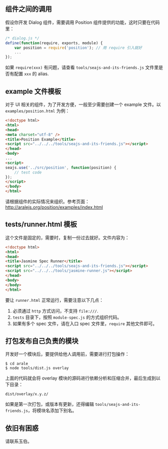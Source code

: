 ## 组件之间的调用

假设你开发 Dialog 组件，需要调用 Position 组件提供的功能，这时只要在代码里：

```js
/* dialog.js */
define(function(require, exports, module) {
    var position = require('position'); // 用 require 引入就好
    ...
});
```

如果 `require(xxx)` 有问题，请查看 `tools/seajs-and-its-friends.js` 文件里是否有配置 `xxx` 的 alias.


## example 文件模板

对于 UI 相关的组件，为了开发方便，一般至少需要创建一个 example 文件。以 `examples/position.html` 为例：

```html
<!doctype html>
<html>
<head>
<meta charset="utf-8" />
<title>Position Example</title>
<script src="../../../tools/seajs-and-its-friends.js"></script>
</head>
<body>
...
<script>
seajs.use('../src/position', function(position) {
    // test code
});
</script>
</body>
</html>
```

请根据组件的实际情况来组织。参考页面：<http://aralejs.org/position/examples/index.html>


## tests/runner.html 模板

这个文件是固定的，需要时，复制一份过去就好。文件内容为：

```html
<!doctype html>
<html>
<head>
<title>Jasmine Spec Runner</title>
<script src="../../../tools/seajs-and-its-friends.js"></script>
<script src="../../../tools/jasmine-runner.js"></script>
</head>
<body>
</body>
</html>
```

要让 `runner.html` 正常运行，需要注意以下几点：

1. 必须通过 `http` 方式访问，不支持 `file:///`.
1. `tests` 目录下，按照 `module-spec.js` 的方式组织代码。
1. 如果有多个 spec 文件，请在入口 spec 文件里，`require` 其他文件即可。


## 打包发布自己负责的模块

开发好一个模块后，要提供给他人调用前，需要进行打包操作：

```
$ cd arale
$ node tools/dist.js overlay
```

上面的代码就会将 overlay 模块的源码进行依赖分析和压缩合并，最后生成到以下目录：

```
dist/overlay/x.y.z/
```

如果是第一次打包，或版本有更新，还得编辑 `tools/seajs-and-its-friends.js`，将模块名添加下别名。


## 依旧有困惑

请联系玉伯。
